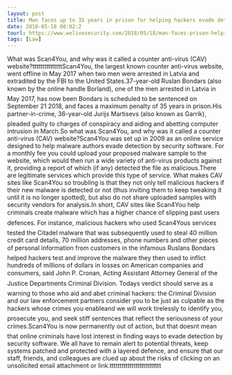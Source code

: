 ```yaml
---
layout: post
title: Man faces up to 35 years in prison for helping hackers evade detection by anti-virus software
date: 2018-05-18 00:02:2
tourl: https://www.welivesecurity.com/2018/05/18/man-faces-prison-helping-hackers-evade-detection/
tags: [Law]
---
```

What was Scan4You, and why was it called a counter anti-virus (CAV) website?tttttttttttttttScan4You, the largest known counter anti-virus website, went offline in May 2017 when two men were arrested in Latvia and extradited by the FBI to the United States.37-year-old Ruslan Bondars (also known by the online handle Borland), one of the men arrested in Latvia in May 2017, has now been Bondars is scheduled to be sentenced on September 21 2018, and faces a maximum penalty of 35 years in prison.His partner-in-crime, 36-year-old Jurijs Martisevs (also known as Garrik), pleaded guilty to charges of conspiracy and aiding and abetting computer intrusion in March.So what was Scan4You, and why was it called a counter anti-virus (CAV) website?Scan4You was set up in 2009 as an online service designed to help malware authors evade detection by security software. For a monthly fee you could upload your proposed malware sample to the website, which would then run a wide variety of anti-virus products against it, providing a report of which (if any) detected the file as malicious.There are legitimate services which provide this type of service. What makes CAV sites like Scan4You so troubling is that they not only tell malicious hackers if their new malware is detected or not (thus inviting them to keep tweaking it until it is no longer spotted), but also do not share uploaded samples with security vendors for analysis.In short, CAV sites like Scan4You help criminals create malware which has a higher chance of slipping past users defences. For instance, malicious hackers who used Scan4Yous services tested the Citadel malware that was subsequently used to steal 40 million credit card details, 70 million addresses, phone numbers and other pieces of personal information from customers in the infamous Ruslans Bondars helped hackers test and improve the malware they then used to inflict hundreds of millions of dollars in losses on American companies and consumers, said John P. Cronan, Acting Assistant Attorney General of the Justice Departments Criminal Division. Todays verdict should serve as a warning to those who aid and abet criminal hackers: the Criminal Division and our law enforcement partners consider you to be just as culpable as the hackers whose crimes you enableand we will work tirelessly to identify you, prosecute you, and seek stiff sentences that reflect the seriousness of your crimes.Scan4You is now permanently out of action, but that doesnt mean that online criminals have lost interest in finding ways to evade detection by security software. We all have to remain alert to potential threats, keep systems patched and protected with a layered defence, and ensure that our staff, friends, and colleagues are clued up about the risks of clicking on an unsolicited email attachment or link.tttttttttttttttttttttttttt
